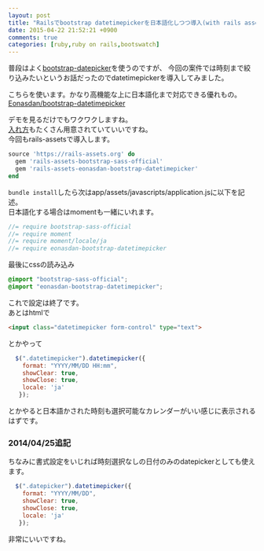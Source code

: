 ```yaml
---
layout: post
title: "Railsでbootstrap datetimepickerを日本語化しつつ導入(with rails assets)"
date: 2015-04-22 21:52:21 +0900
comments: true
categories: [ruby,ruby on rails,bootswatch]
---
```



普段はよく[bootstrap-datepicker](https://github.com/eternicode/bootstrap-datepicker)を使うのですが、
今回の案件では時刻まで絞り込みたいというお話だったのでdatetimepickerを導入してみました。  


こちらを使います。かなり高機能な上に日本語化まで対応できる優れもの。  
[Eonasdan/bootstrap-datetimepicker](http://eonasdan.github.io/bootstrap-datetimepicker/)  
  
デモを見るだけでもワクワクしますね。  
[入れ方](http://eonasdan.github.io/bootstrap-datetimepicker/Installing/)もたくさん用意されていていいですね。  
今回もrails-assetsで導入します。  
  
<!-- more -->  
  
<script async src="//pagead2.googlesyndication.com/pagead/js/adsbygoogle.js"></script>  
<ins class="adsbygoogle"  
     style="display:block; text-align:center;"  
     data-ad-layout="in-article"  
     data-ad-format="fluid"  
     data-ad-client="ca-pub-7039502723411845"  
     data-ad-slot="8206045005"></ins>  
<script>  
     (adsbygoogle = window.adsbygoogle || []).push({});  
</script>  
  
```ruby Gemfile
source 'https://rails-assets.org' do
  gem 'rails-assets-bootstrap-sass-official'
  gem 'rails-assets-eonasdan-bootstrap-datetimepicker'
end
```
  
`bundle install`したら次はapp/assets/javascripts/application.jsに以下を記述。  
日本語化する場合はmomentも一緒にいれます。  
  
```js app/assets/javascripts/application.js
//= require bootstrap-sass-official
//= require moment
//= require moment/locale/ja
//= require eonasdan-bootstrap-datetimepicker
```
  
最後にcssの読み込み  
```css app/assets/stylesheets/application.css.scss
@import "bootstrap-sass-official";
@import "eonasdan-bootstrap-datetimepicker";
```
  
これで設定は終了です。  
あとはhtmlで  
  
```html
<input class="datetimepicker form-control" type="text">
```
  
とかやって  
  
```js
  $(".datetimepicker").datetimepicker({
    format: "YYYY/MM/DD HH:mm",
    showClear: true,
    showClose: true,
    locale: 'ja'
   });
```
  
とかやると日本語かされた時刻も選択可能なカレンダーがいい感じに表示されるはずです。
  
### 2014/04/25追記  
  
ちなみに書式設定をいじれば時刻選択なしの日付のみのdatepickerとしても使えます。  
  
```js
  $(".datepicker").datetimepicker({
    format: "YYYY/MM/DD",
    showClear: true,
    showClose: true,
    locale: 'ja'
   });
```
  
非常にいいですね。
